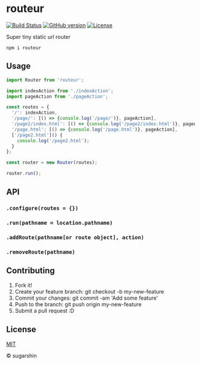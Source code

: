 # routeur

[![Build Status][travis-image]][travis-url]
[![GitHub version][github-ver-image]][github-ver-url]
[![License][license-image]][license-url]

Super tiny static url router

```
npm i routeur
```

## Usage

```js
import Router from 'routeur';

import indexAction from './indexAction';
import pageAction from './pageAction';

const routes = {
  '/': indexAction,
  '/page/': [() => {console.log('/page/')}, pageAction],
  '/page2/index.html': [() => {console.log('/page2/index.html')}, pageAction],
  '/page.html': [() => {console.log('/page.html')}, pageAction],
  ['/page2.html']() {
    console.log('/page2.html');
  }
};

const router = new Router(routes);

router.run();
```

## API

### `.configure(routes = {})`

### `.run(pathname = location.pathname)`

### `.addRoute(pathname[or route object], action)`

### `.removeRoute(pathname)`

## Contributing

1. Fork it!
2. Create your feature branch: git checkout -b my-new-feature
3. Commit your changes: git commit -am 'Add some feature'
4. Push to the branch: git push origin my-new-feature
5. Submit a pull request :D

## License

[MIT][license-url]

© sugarshin

[npm-image]: http://img.shields.io/npm/v/routeur.svg
[npm-url]: https://www.npmjs.org/package/routeur
[bower-image]: http://img.shields.io/bower/v/routeur.svg
[bower-url]: http://bower.io/search/?q=routeur
[travis-image]: http://img.shields.io/travis/sugarshin/routeur/master.svg?branch=master
[travis-url]: https://travis-ci.org/sugarshin/routeur
[gratipay-image]: http://img.shields.io/gratipay/sugarshin.svg
[gratipay-url]: https://gratipay.com/sugarshin/
[coveralls-image]: https://coveralls.io/repos/sugarshin/routeur/badge.svg
[coveralls-url]: https://coveralls.io/r/sugarshin/routeur
[github-ver-image]: https://badge.fury.io/gh/sugarshin%2Frouteur.svg
[github-ver-url]: http://badge.fury.io/gh/sugarshin%2Frouteur
[license-image]: http://img.shields.io/:license-mit-blue.svg
[license-url]: http://sugarshin.mit-license.org/
[downloads-image]: http://img.shields.io/npm/dm/routeur.svg
[dependencies-image]: http://img.shields.io/david/sugarshin/routeur.svg
